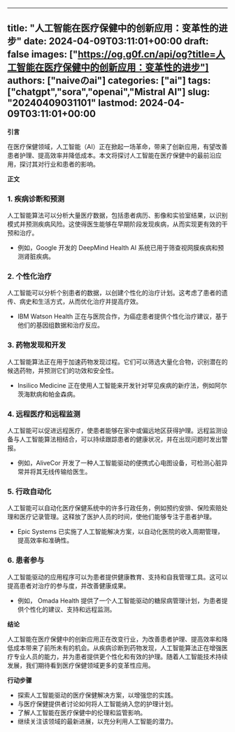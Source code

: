 
---
title: "人工智能在医疗保健中的创新应用：变革性的进步"
date: 2024-04-09T03:11:01+00:00
draft: false
images: ["https://og.g0f.cn/api/og?title=人工智能在医疗保健中的创新应用：变革性的进步"]
authors: ["naiveのai"]
categories: ["ai"]
tags: ["chatgpt","sora","openai","Mistral AI"]
slug: "20240409031101"
lastmod: 2024-04-09T03:11:01+00:00
---
**引言**

在医疗保健领域，人工智能（AI）正在掀起一场革命，带来了创新应用，有望改善患者护理、提高效率并降低成本。本文将探讨人工智能在医疗保健中的最前沿应用，探讨其对行业和患者的影响。

**正文**

### 1. 疾病诊断和预测

人工智能算法可以分析大量医疗数据，包括患者病历、影像和实验室结果，以识别模式并预测疾病风险。这使得医生能够在早期阶段发现疾病，从而实现更有效的干预和治疗。

* 例如，Google 开发的 DeepMind Health AI 系统已用于筛查视网膜疾病和预测肾脏疾病。

### 2. 个性化治疗

人工智能可以分析个别患者的数据，以创建个性化的治疗计划。这考虑了患者的遗传、病史和生活方式，从而优化治疗并提高疗效。

* IBM Watson Health 正在与医院合作，为癌症患者提供个性化治疗建议，基于他们的基因组数据和治疗反应。

### 3. 药物发现和开发

人工智能算法正在用于加速药物发现过程。它们可以筛选大量化合物，识别潜在的候选药物，并预测它们的功效和安全性。

* Insilico Medicine 正在使用人工智能来开发针对罕见疾病的新疗法，例如阿尔茨海默病和帕金森病。

### 4. 远程医疗和远程监测

人工智能可以促进远程医疗，使患者能够在家中或偏远地区获得护理。远程监测设备与人工智能算法相结合，可以持续跟踪患者的健康状况，并在出现问题时发出警报。

* 例如，AliveCor 开发了一种人工智能驱动的便携式心电图设备，可检测心脏异常并将其无线传输给医生。

### 5. 行政自动化

人工智能可以自动化医疗保健系统中的许多行政任务，例如预约安排、保险索赔处理和医疗记录管理。这释放了医护人员的时间，使他们能够专注于患者护理。

* Epic Systems 已实施了人工智能解决方案，以自动化医院的收入周期管理，提高效率和准确性。

### 6. 患者参与

人工智能驱动的应用程序可以为患者提供健康教育、支持和自我管理工具。这可以提高患者对治疗的参与度，并改善健康成果。

* 例如， Omada Health 提供了一个人工智能驱动的糖尿病管理计划，为患者提供个性化的建议、支持和远程监测。

**结论**

人工智能在医疗保健中的创新应用正在改变行业，为改善患者护理、提高效率和降低成本带来了前所未有的机会。从疾病诊断到药物发现，人工智能算法正在增强医疗专业人员的能力，并为患者提供更个性化和有效的护理。随着人工智能技术持续发展，我们期待看到医疗保健领域更多的变革性应用。

**行动步骤**

* 探索人工智能驱动的医疗保健解决方案，以增强您的实践。
* 与医疗保健提供者讨论如何将人工智能纳入您的护理计划。
* 了解人工智能在医疗保健中的伦理和监管影响。
* 继续关注该领域的最新进展，以充分利用人工智能的潜力。